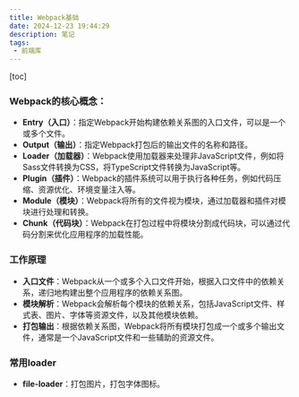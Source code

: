 ```yaml
---
title: Webpack基础
date: 2024-12-23 19:44:29
description: 笔记
tags:
 - 前端库
---
```


[toc]

### Webpack的核心概念：

- **Entry（入口）**：指定Webpack开始构建依赖关系图的入口文件，可以是一个或多个文件。
- **Output（输出）**：指定Webpack打包后的输出文件的名称和路径。
- **Loader（加载器）**：Webpack使用加载器来处理非JavaScript文件，例如将Sass文件转换为CSS，将TypeScript文件转换为JavaScript等。
- **Plugin（插件）**：Webpack的插件系统可以用于执行各种任务，例如代码压缩、资源优化、环境变量注入等。
- **Module（模块）**：Webpack将所有的文件视为模块，通过加载器和插件对模块进行处理和转换。
- **Chunk（代码块）**：Webpack在打包过程中将模块分割成代码块，可以通过代码分割来优化应用程序的加载性能。

### 工作原理
- **入口文件**：Webpack从一个或多个入口文件开始，根据入口文件中的依赖关系，递归地构建出整个应用程序的依赖关系图。
- **模块解析**：Webpack会解析每个模块的依赖关系，包括JavaScript文件、样式表、图片、字体等资源文件，以及其他模块依赖。
- **打包输出**：根据依赖关系图，Webpack将所有模块打包成一个或多个输出文件，通常是一个JavaScript文件和一些辅助的资源文件。

### 常用loader

- **file-loader**：打包图片，打包字体图标。
- **url-loader**：类似于file-loader，但是可以将小于指定大小的文件转成base64编码的Data URL格式
- **css-loader**：和图片一样webpack默认能不能处理CSS文件, 所以也需要借助loader将CSS文件转换为webpack能够处理的类型。解析css文件中的@import依赖关系,打包时会将依赖的代码复制过来代替@import。
- **scss-loader**：自动将scss转换为CSS
- **less-loader**：自动将less转换为CSS

- **style-loader**: 将css文件通过css-loader处理之后，将处理之后的内容插入到HTML的HEAD代码中。
- **eslint-loader**：用于检查常见的 JavaScript 代码错误，也可以进行"代码规范"检查，
- **PostCSS-loader**：PostCSS和sass/less不同, 它不是CSS预处理器（换个格式编写css）。PostCSS是一款使用插件去转换CSS的工具，PostCSS有许多非常好用的插件。例如：autoprefixer(自动补全浏览器前缀)、**postcss-pxtorem**(自动把px代为转换成rem)。使用说明，必须放在css规则的最后，最先执行。
- **babel-loader**：将ES6+的代码转换成ES5的代码。
- **vue-loader**：将Vue单文件组件编译成JavaScript代码。

### 常用plugins

- **optimize-css-assets-webpack-plugin**：压缩css代码

- **HtmlWebpackPlugin**：生成HTML文件，并自动将打包后的javaScript和CSS文件引入到HTML文件中。
- **CleanWebpackPlugin**：清除输出目录。
- **ExtractTextWebpackPlugin**：将CSS代码提取到单独的CSS文件中。
- **DefinePlugin**：定义全局变量。
- **UglifyJsWebpackPlugin**：压缩JavaScript代码。
- **HotModuleReplacementPlugin**：热模块替换，用于在开发环境下实现热更新。
- **MiniCssExtractPlugin**：与ExtractTextWebpackPlugin类似，将CSS代码提取到单独的CSS文件中。
- **BundleAnalyzerPlugin**：分析打包后的文件大小和依赖关系。

### 什么是Webpack的热更新（Hot Module Replacement）？原理是什么？

Webpack的热更新，在不刷新页面的前提下，将新代码替换掉旧代码。

HRM的原理实际上是 webpack-dev-server（WDS）和浏览器之间维护了一个**websocket服务**。当本地资源发生变化后，webpack会先将打包生成新的模块代码放入内存中，然后WDS向浏览器推送更新，并附带上构建时的hash，让客户端和上一次资源进行对比.
